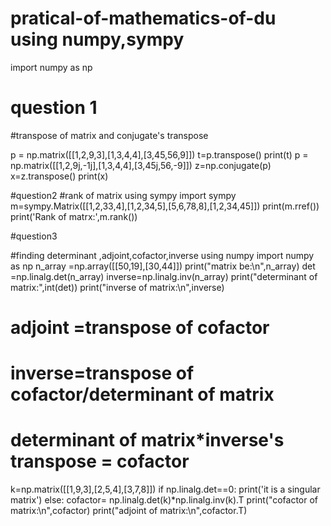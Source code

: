 # pratical-of-mathematics-of-du using numpy,sympy
import numpy as np

# question 1
#transpose of matrix and conjugate's transpose

p = np.matrix([[1,2,9,3],[1,3,4,4],[3,45,56,9]])
t=p.transpose()
print(t)
p = np.matrix([[1,2,9j,-1j],[1,3,4,4],[3,45j,56,-9]])
z=np.conjugate(p)
x=z.transpose()
print(x)


#question2
#rank of matrix using sympy
import sympy 
m=sympy.Matrix([[1,2,33,4],[1,2,34,5],[5,6,78,8],[1,2,34,45]])
print(m.rref())
print('Rank of matrx:',m.rank())

#question3

#finding determinant ,adjoint,cofactor,inverse using numpy
import numpy as np
n_array =np.array([[50,19],[30,44]])
print("matrix be:\n",n_array)
det =np.linalg.det(n_array)
inverse=np.linalg.inv(n_array)
print("determinant of matrix:",int(det))
print("inverse of matrix:\n",inverse)

# adjoint =transpose of  cofactor
# inverse=transpose of cofactor/determinant of matrix
# determinant of matrix*inverse's transpose = cofactor

k=np.matrix([[1,9,3],[2,5,4],[3,7,8]])
if np.linalg.det==0:
    print('it is a singular matrix')
else:
    cofactor= np.linalg.det(k)*np.linalg.inv(k).T
    print("cofactor of matrix:\n",cofactor)
    print("adjoint of matrix:\n",cofactor.T)
    

